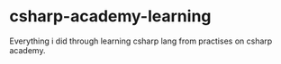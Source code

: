 # csharp-academy-learning
 Everything i did through learning csharp lang from practises on csharp academy.
